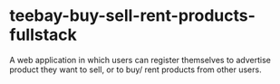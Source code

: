# teebay-buy-sell-rent-products-fullstack
A web application in which users can register themselves to advertise product they want to sell, or to buy/ rent products from other users. 
